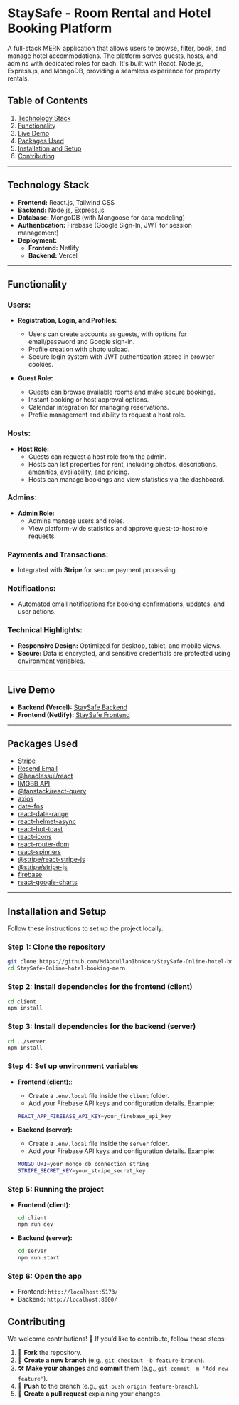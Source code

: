 # StaySafe - Room Rental and Hotel Booking Platform

A full-stack MERN application that allows users to browse, filter, book, and manage hotel accommodations. The platform serves guests, hosts, and admins with dedicated roles for each. It's built with React, Node.js, Express.js, and MongoDB, providing a seamless experience for property rentals.

## Table of Contents

1. [Technology Stack](#technology-stack)
2. [Functionality](#functionality)
3. [Live Demo](#live-demo)
4. [Packages Used](#packages-used)
5. [Installation and Setup](#installation-and-setup)
6. [Contributing](#contributing)

---

## Technology Stack

- **Frontend:** React.js, Tailwind CSS
- **Backend:** Node.js, Express.js
- **Database:** MongoDB (with Mongoose for data modeling)
- **Authentication:** Firebase (Google Sign-In, JWT for session management)
- **Deployment:**
  - **Frontend:** Netlify
  - **Backend:** Vercel

---

## Functionality

### Users:

- **Registration, Login, and Profiles:**

  - Users can create accounts as guests, with options for email/password and Google sign-in.
  - Profile creation with photo upload.
  - Secure login system with JWT authentication stored in browser cookies.

- **Guest Role:**
  - Guests can browse available rooms and make secure bookings.
  - Instant booking or host approval options.
  - Calendar integration for managing reservations.
  - Profile management and ability to request a host role.

### Hosts:

- **Host Role:**
  - Guests can request a host role from the admin.
  - Hosts can list properties for rent, including photos, descriptions, amenities, availability, and pricing.
  - Hosts can manage bookings and view statistics via the dashboard.

### Admins:

- **Admin Role:**
  - Admins manage users and roles.
  - View platform-wide statistics and approve guest-to-host role requests.

### Payments and Transactions:

- Integrated with **Stripe** for secure payment processing.

### Notifications:

- Automated email notifications for booking confirmations, updates, and user actions.

### Technical Highlights:

- **Responsive Design:** Optimized for desktop, tablet, and mobile views.
- **Secure:** Data is encrypted, and sensitive credentials are protected using environment variables.

---

## Live Demo

- **Backend (Vercel):** [StaySafe Backend](https://staysafe-nine.vercel.app/)
- **Frontend (Netlify):** [StaySafe Frontend](https://startling-torrone-7d0f42.netlify.app/)

---

## Packages Used

- [Stripe](https://stripe.com/)
- [Resend Email](https://resend.com/home)
- [@headlessui/react](https://www.npmjs.com/package/@headlessui/react)
- [IMGBB API](https://api.imgbb.com/)
- [@tanstack/react-query](https://www.npmjs.com/package/@tanstack/react-query)
- [axios](https://www.npmjs.com/package/axios)
- [date-fns](https://www.npmjs.com/package/date-fns)
- [react-date-range](https://www.npmjs.com/package/react-date-range)
- [react-helmet-async](https://www.npmjs.com/package/react-helmet-async)
- [react-hot-toast](https://www.npmjs.com/package/react-hot-toast)
- [react-icons](https://www.npmjs.com/package/react-icons)
- [react-router-dom](https://www.npmjs.com/package/react-router-dom)
- [react-spinners](https://www.npmjs.com/package/react-spinners)
- [@stripe/react-stripe-js](https://www.npmjs.com/package/@stripe/react-stripe-js)
- [@stripe/stripe-js](https://www.npmjs.com/package/@stripe/stripe-js)
- [firebase](https://www.npmjs.com/package/firebase)
- [react-google-charts](https://www.react-google-charts.com/examples/line-chart)

---

## Installation and Setup

Follow these instructions to set up the project locally.

### Step 1: Clone the repository

```bash
git clone https://github.com/MdAbdullahIbnNoor/StaySafe-Online-hotel-booking-mern
cd StaySafe-Online-hotel-booking-mern
```

### Step 2: Install dependencies for the frontend (client)

```bash
cd client
npm install
```

### Step 3: Install dependencies for the backend (server)

```bash
cd ../server
npm install
```

### Step 4: Set up environment variables

- **Frontend (client):**:

  - Create a `.env.local` file inside the `client` folder.
  - Add your Firebase API keys and configuration details.
    Example:

  ```bash
  REACT_APP_FIREBASE_API_KEY=your_firebase_api_key
  ```

- **Backend (server):**
  - Create a `.env.local` file inside the `server` folder.
  - Add your Firebase API keys and configuration details.
    Example:
  ```bash
  MONGO_URI=your_mongo_db_connection_string
  STRIPE_SECRET_KEY=your_stripe_secret_key
  ```

### Step 5: Running the project

- **Frontend (client):**
    ```bash
    cd client
    npm run dev
    ```
- **Backend (server):**
    ```bash
    cd server
    npm run start
    ```
### Step 6: Open the app
- Frontend: `http://localhost:5173/`
- Backend:  `http://localhost:8000/`

## Contributing

We welcome contributions! 🎉 If you’d like to contribute, follow these steps:

1. 🍴 **Fork** the repository.
2. 🌿 **Create a new branch** (e.g., `git checkout -b feature-branch`).
3. 🛠 **Make your changes** and **commit** them (e.g., `git commit -m 'Add new feature'`).
4. 🚀 **Push** to the branch (e.g., `git push origin feature-branch`).
5. 🔄 **Create a pull request** explaining your changes.


   
